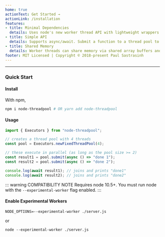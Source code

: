 ```yaml
---
home: true
actionText: Get Started →
actionLink: /installation
features:
- title: Minimal Dependencies
  details: Uses node's new worker thread API with lightweight wrappers to minimize package size.
- title: Simple API
  details: Supports async/await. Submit a function to a thread pool to run it and wait for the returned Promise to resolve.
- title: Shared Memory
  details: Worker threads can share memory via shared array buffers and synchronize with the Atomic API
footer: MIT Licensed | Copyright © 2018-present Paul Sastrasinh
---
```


---

### Quick Start

#### Install

With npm,

```bash
npm i node-threadpool # OR yarn add node-threadpool
```

#### Usage

```javascript
import { Executors } from "node-threadpool";

// creates a thread pool with 4 threads
const pool = Executors.newFixedThreadPool(4);

// these execute in parallel (as long as the pool size >= 2)
const result1 = pool.submit(async () => "done 1");
const result2 = pool.submit(async () => "done 2");

console.log(await result1); // joins and prints "done1"
console.log(await result2); // joins and prints "done2"
```

::: warning COMPATIBILITY NOTE
Requires node 10.5+. You must run node with the `--experimental-worker` flag enabled.
:::

#### Enable Experimental Workers

```
NODE_OPTIONS=--experimental-worker ./server.js
```

or

```
node --experimental-worker ./server.js
```
